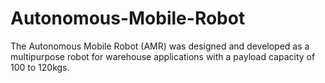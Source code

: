 # Autonomous-Mobile-Robot
The Autonomous Mobile Robot (AMR) was designed and developed as a multipurpose robot for warehouse applications with a payload capacity of 100 to 120kgs.
